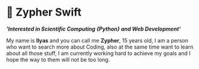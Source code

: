 # 🦅 Zypher Swift

***'Interested in Scientific Computing {Python} and Web Development'***

My name is **Ilyas** and you can call me **Zypher**, 15 years old, I am a person who want to search more about Coding, also at the same time want to learn about all those stuff, I am currently
working hard to achieve my goals and I hope the way to them will not be too long.
